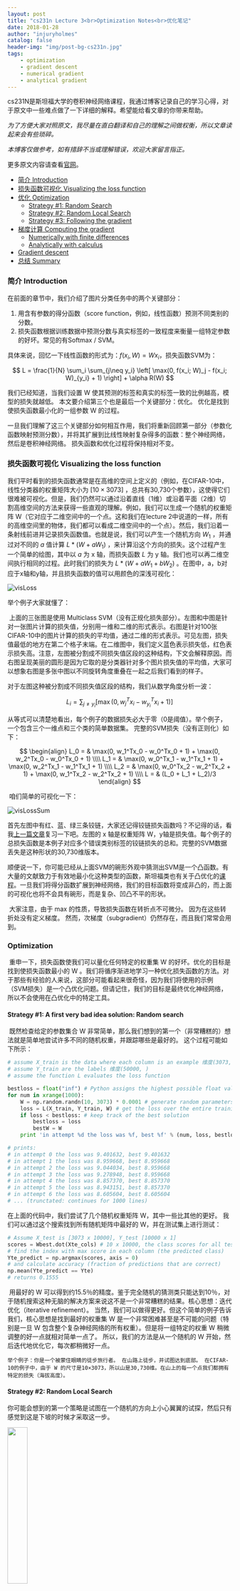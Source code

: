 ```yaml
---
layout: post
title: "cs231n Lecture 3<br>Optimization Notes<br>优化笔记"
date: 2018-01-28
author: "injuryholmes"
catalog: false
header-img: "img/post-bg-cs231n.jpg"
tags:
    - optimization
    - gradient descent
    - numerical gradient
    - analytical gradient
---
```


cs231N是斯坦福大学的卷积神经网络课程，我通过博客记录自己的学习心得，对于原文中一些难点做了一下详细的解释。希望能给看文章的你带来帮助。

*为了方便大家对照原文，我尽量在直白翻译和自己的理解之间做权衡，所以文章读起来会有些琐碎。*

*本博客仅做参考，如有措辞不当或理解错误，欢迎大家留言指正。*

更多原文内容请查看[官网](http://cs231n.github.io/optimization-1/)。

- [简介 Introduction](#intro)
- [损失函数可视化 Visualizing the loss function](#vis)
- [优化 Optimization](#optimization)
  - [Strategy #1: Random Search](#opt1)
  - [Strategy #2: Random Local Search](#opt2)
  - [Strategy #3: Following the gradient](#opt3)
- [梯度计算 Computing the gradient](#gradcompute)
  - [Numerically with finite differences](#numerical)
  - [Analytically with calculus](#analytic)
- [Gradient descent](#gd)
- [总结 Summary](#summary)

<a name='intro'></a>

### 简介 Introduction

在前面的章节中，我们介绍了图片分类任务中的两个关键部分：

1. 用含有参数的得分函数（score function，例如，线性函数）预测不同类别的分数。
2. 损失函数根据训练数据中预测分数与真实标签的一致程度来衡量一组特定参数的好坏。常见的有Softmax / SVM。

具体来说，回忆一下线性函数的形式为：$f(x_i, W) =  W x_i$，损失函数SVM为：


$$
L = \frac{1}{N} \sum_i \sum_{j\neq y_i} \left[ \max(0, f(x_i; W)_j - f(x_i; W)_{y_i} + 1) \right] + \alpha R(W)
$$


我们已经知道，当我们设置 W 使其预测的标签和真实的标签一致的比例越高，模型的损失就越低。 本文要介绍第三个也是最后一个关键部分：优化。 优化是找到使损失函数最小化的一组参数 W 的过程。

​	一旦我们理解了这三个关键部分如何相互作用，我们将重新回顾第一部分（参数化函数映射预测分数），并将其扩展到比线性映射复杂得多的函数：整个神经网络，然后是卷积神经网络。 损失函数和优化过程将保持相对不变。

<a name='vis'></a>

### 损失函数可视化 Visualizing the loss function

​	我们平时看到的损失函数通常是在高维的空间上定义的（例如，在CIFAR-10中，线性分类器的权重矩阵大小为 $[10×3073]$ ，总共有30,730个参数），这使得它们很难被可视化。但是，我们仍然可以通过沿着直线（1维）或沿着平面（2维）切割高维空间的方法来获得一些直观的理解。例如，我们可以生成一个随机的权重矩阵 W（它对应于二维空间中的一个点。这和我们在lecture 2中说道的一样，所有的高维空间里的物体，我们都可以看成二维空间中的一个点）。然后，我们沿着一条射线前进并记录损失函数值。也就是说，我们可以产生一个随机方向 $W_1$ ，并通过对不同的 $a$ 值计算 $L* (W + aW_1)$ ，来计算沿这个方向的损失。这个过程产生一个简单的绘图，其中以 $a$ 为 x 轴，而损失函数 $L$ 为 y 轴。我们也可以再二维空间执行相同的过程。此时我们的损失为 $L * (W + aW_1 + bW_2)$ 。在图中，a，b对应于x轴和y轴，并且损失函数的值可以用颜色的深浅可视化：

![visLoss](/img/in-post/2018-01-28-optimization/visLoss.png)

举个例子大家就懂了：

​	上面的三张图是使用 Multiclass SVM（没有正规化损失部分）。左图和中图是针对一张图片计算的损失值，分别用一维和二维的形式表示。右图是针对100张CIFAR-10中的图片计算的损失的平均值，通过二维的形式表示。可见左图，损失值最低的地方在第二个格子末端。在二维图中，我们定义蓝色表示损失低，红色表示损失高。注意，左图被分割成不同损失值区段的这种结构，下文会解释原因。而右图呈现美丽的圆形是因为它取的是分类器针对多个图片损失值的平均值，大家可以想象右图是多张中图以不同旋转角度重叠在一起之后我们看到的样子。

​	对于左图这种被分割成不同损失值区段的结构，我们从数学角度分析一波：


$$
L_i = \sum_{j\neq y_i} \left[ \max(0, w_j^Tx_i - w_{y_i}^Tx_i + 1) \right]
$$


​	从等式可以清楚地看出，每个例子的数据损失必大于零（0是阈值）。举个例子，一个包含三个一维点和三个类的简单数据集。 完整的SVM损失（没有正则化）如下：


$$
\begin{align}
L_0 = & \max(0, w_1^Tx_0 - w_0^Tx_0 + 1) + \max(0, w_2^Tx_0 - w_0^Tx_0 + 1) \\\\
L_1 = & \max(0, w_0^Tx_1 - w_1^Tx_1 + 1) + \max(0, w_2^Tx_1 - w_1^Tx_1 + 1) \\\\
L_2 = & \max(0, w_0^Tx_2 - w_2^Tx_2 + 1) + \max(0, w_1^Tx_2 - w_2^Tx_2 + 1) \\\\
L = & (L_0 + L_1 + L_2)/3
\end{align}
$$


​	咱们简单的可视化一下：

![visLossSum](/img/in-post/2018-01-28-optimization/visLossSum.png)

​	首先左图中有红、蓝、绿三条铰链，大家还记得铰链损失函数吗？不记得的话，看我[上一篇文章](http://injuryholmes.me/2018/01/21/linear-classification/)复习一下吧。左图的 x 轴是权重矩阵 W，y轴是损失值。每个例子的总损失函数是本例子对应多个错误类别标签的铰链损失的总和。完整的SVM数据丢失是这种形状的30,730维版本。

​	顺便说一下，你可能已经从上面SVM的碗形外观中猜测出SVM是一个凸函数。有大量的文献致力于有效地最小化这种类型的函数，斯坦福类也有关于凸优化的[课程](http://stanford.edu/~boyd/cvxbook/)。一旦我们将得分函数扩展到神经网络，我们的目标函数将变成非凸的，而上面的可视化也将不会具有碗形，而是复杂、凹凸不平的形状。

​	大家注意，由于 max 的性质，导致损失函数在转折点不可微分。 因为在这些转折处没有定义梯度。 然而，次梯度（subgradient）仍然存在，而且我们常常会用到。

<a name='optimization'></a>

### Optimization

​	重申一下，损失函数使我们可以量化任何特定的权重集 W 的好坏。优化的目标是找到使损失函数最小的 W 。我们将循序渐进地学习一种优化损失函数的方法。对于那些有经验的人来说，这部分可能看起来很奇怪，因为我们将使用的示例（SVM损失）是一个凸优化问题。但请记住，我们的目标是最终优化神经网络，所以不会使用在凸优化中的特定工具。

<a name='opt1'></a>

#### Strategy #1: A first very bad idea solution: Random search

​	既然检查给定的参数集合 W 非常简单，那么我们想到的第一个（非常糟糕的）想法就是简单地尝试许多不同的随机权重，并跟踪哪些是最好的。 这个过程可能如下所示：

```python
# assume X_train is the data where each column is an example 维度(3073, 50,000)
# assume Y_train are the labels 维度(50000, )
# assume the function L evaluates the loss function

bestloss = float("inf") # Python assigns the highest possible float value
for num in xrange(1000):
    W = np.random.randn(10, 3073) * 0.0001 # generate random parameters
    loss = L(X_train, Y_train, W) # get the loss over the entire training set
    if loss < bestloss: # keep track of the best solution
        bestloss = loss
        bestW = W
    print 'in attempt %d the loss was %f, best %f' % (num, loss, bestloss)

# prints:
# in attempt 0 the loss was 9.401632, best 9.401632
# in attempt 1 the loss was 8.959668, best 8.959668
# in attempt 2 the loss was 9.044034, best 8.959668
# in attempt 3 the loss was 9.278948, best 8.959668
# in attempt 4 the loss was 8.857370, best 8.857370
# in attempt 5 the loss was 8.943151, best 8.857370
# in attempt 6 the loss was 8.605604, best 8.605604
# ... (trunctated: continues for 1000 lines)
```

在上面的代码中，我们尝试了几个随机权重矩阵 W，其中一些比其他的更好。 我们可以通过这个搜索找到所有随机矩阵中最好的 W，并在测试集上进行测试：

```python
# Assume X_test is [3073 x 10000], Y_test [10000 x 1]
scores = Wbest.dot(Xte_cols) # 10 x 10000, the class scores for all test examples
# find the index with max score in each column (the predicted class)
Yte_predict = np.argmax(scores, axis = 0)
# and calculate accuracy (fraction of predictions that are correct)
np.mean(Yte_predict == Yte)
# returns 0.1555
```

​	用最好的 W 可以得到约15.5％的精度。鉴于完全随机的猜测类只能达到10％，对于随机搜索这种无脑的解决方案来说这不是一个非常糟糕的结果。
​	核心思想：迭代优化（iterative refinement）。 当然，我们可以做得更好。但这个简单的例子告诉我们，核心思想是找到最好的权重集 W 是一个非常困难甚至是不可能的问题（特别是一旦 W 包含整个复杂神经网络的所有权重）。但是将一组特定的权重 W 稍微调整的好一点就相对简单一点了。 所以，我们的方法是从一个随机的 W 开始，然后迭代地优化它，每次都稍微好一点。

 	举个例子：你是一个被蒙住眼睛的徒步旅行者。 在山路上徒步，并试图达到底部。 在CIFAR-10的例子中，由于 W 的尺寸是10×3073，所以山是30,730维。在山上的每一个点我们都拥有特定的损失（海拔高度）。

<a name='opt2'></a>

#### Strategy #2: Random Local Search

​	你可能会想到的第一个策略是试图在一个随机的方向上小心翼翼的试探，然后只有感觉到这是下坡的时候才采取这一步。

<img src="/img/in-post/2018-01-28-optimization/tryStep.jpg" width="30%">

具体来说，我们将从随机 W 开始，产生随机扰动 $\delta W$ 。如果 $W+\delta W$ 对应的损失较低的话，我们就执行更新。 此过程的代码如下所示：

```python
W = np.random.randn(10, 3073) * 0.001 # generate random starting W
bestloss = float("inf")
fir i in xrange(1000):
    step_size = 0.001
    Wtry = W + np.random.randn(10, 3073) * step_size
    loss = L(Xtr_cols, Ytr, Wtry)
    if loss < bestloss:
        W = Wtry
        bestloss = loss
    print 'iter %d loss is %f' % (i, bestloss)
```

​	我们同样跑1000次。该方法在测试集上实现了21.4％的准确性。 比随机强，但是仍然很浪费，计算量很大。

<a name='opt3'></a>

#### Strategy #3: Following the Gradient

​	上一个例子中，我们试图在权重空间中找到一个方向来改善我们的权重（更低的损失值）。而事实上，我们不需要随机搜索一个方向，再判断它的好坏。我们可以直接计算出最好的方向，这个方向在数学上保证是最陡峭的下降方向。这个方向将与损失函数的梯度（**gradient**）有关。好比我们爬山的时候，感觉最陡峭的方向。

​	在一维函数中，斜率是函数在任何点的瞬时变化率。梯度是函数的斜率的泛化，比如我们的 W 是高维的，所以对应的，从单个斜率变成一组斜率组成的向量。换句话说，梯度就是空间中每一个维度的斜率（slope或者derivative）组成的向量。高中学过的倒数就是一个一维函数梯度的例子。


$$
\frac{df(x)}{dx} = \lim_{h\ \to 0} \frac{f(x + h) - f(x)}{h}
$$


​	当函数采用一个数字向量而不是单一个数字的时候，我们称每一维度的倒数为偏导数（prtial derivatives），而梯度就是每个维度上的偏导数共同组成的一个向量。

<a name='gradcompute'></a>

### Computing the gradient

​	有两种计算梯度的方法，一个缓慢的，近似的但容易的方法——数值梯度（numerical gradient），以及一个快速，准确，但更容易出错的方法，需要微积分——分析梯度（analytic gradient）。 

<a name='numerical'></a>

#### Computing the gradient numerically with finite differences

​	上面给出的公式允许我们以数值方式计算梯度。 下面是一个函数，它计算函数`f`在`x`处的导数。

```python
def eval_numerical_gradient(f, x):
    """
    a native implementation of numerical gradient of f at x
    - f should be a function that takes a single argument
    - x is the point (numpy array) to evaluate the gradient at
    """
    
    fx = f(x) # evaluate function value at original point
    grad = np.zeros(x.shape)
    h = 0.00001
    
    # iterate over all indexes in x
    it = np.nditer(x, flags=['muilti_index'], op_flags=['readwrite'])
    while not it.finished:
        # evaluate function at x+h
        ix = it.multi_index
        old_value = x[ix]
        x[ix] = old_value + h # increment by h
        fxh = f(x) # evaluate f(x + h)
        x[ix] = old_value # restore to previous value (very important!)
       	
        # compute the partial derivate
        grad[ix] = (fxh - fx) / h # the slope
        it.iternext() # step to next dimention
    return grad
```

按照上面给出的梯度公式，上面的代码逐个遍历所有维度，沿该维度做一个小的变化`h`，并通过查看函数的变化来计算损失函数沿着该维度的偏导数。 变量`grad`即是完整的梯度。

​	**实际情况**。 请注意，在数学公式中，我们希望`h`趋向于零来计算梯度，但实际上通常使用非常小的值（例如在示例中看到的1e-5）就足够了。 当然，最理想的情况是，在计算机算力允许的情况下，挑选尽量小的步长。 另外，在实践中，使用中心差分公式计算数值梯度通常更好：$[f(x + h)-f(x-h)] / 2h$。 详情请参阅[维基](https://en.wikipedia.org/wiki/Numerical_differentiation)。

​	我们可以使用上面的梯度计算函数来计算给定函数任意点处的梯度。 我们来看一个例子，给定一个权重矩阵`W`，计算CIFAR-10损失函数的梯度：

```python
# to use the generic code above we want a function that takes a single argument
# (the weight in our case) so we close over X_train and Y_train

def CIFAR10_loss_fun(W):
    return L(X_train, Y_train, W)

W = np.random.rand(10, 3073) * 0.001 # random weight vector
df = eval_numerical_gradient(CIFAR_loss_fun, W) # get the gradient
```

梯度告诉我们沿着每个维度的损失函数的斜率，**它给我们描述了山谷的地形图**，我们可以用它来进行更新：

```python
loss_original = CIFAR10_loss_fun(W) # the original loss
print 'original loss: %f' % (loss_original, )

# lets see the effect of multiple step sizes
for step_size_log in [-10, -9, -8, -7, -6, -5, -4, -3, -2, -1]:
    step_size = 10 ** step_size_log
    W_new = W - step_size * df # new position in the weight space
    loss_new = CIFAR10_loss_fun(W_new)
    print 'for step size %f new loss: %f' % (step_size, loss_new)
    
# prints:
# original loss: 2.200718
# for step size 1.000000e-10 new loss: 2.200652
# for step size 1.000000e-09 new loss: 2.200057
# for step size 1.000000e-08 new loss: 2.194116
# for step size 1.000000e-07 new loss: 2.135493
# for step size 1.000000e-06 new loss: 1.647802
# for step size 1.000000e-05 new loss: 2.844355
# for step size 1.000000e-04 new loss: 25.558142
# for step size 1.000000e-03 new loss: 254.086573
# for step size 1.000000e-02 new loss: 2539.370888
# for step size 1.000000e-01 new loss: 25392.214036
```

**更新梯度方向为负**。在上面的代码中，请注意，为了计算`W_new`，我们对梯度`df`的负方向进行更新，因为我们希望我们的损失函数减少而不是增加。

**步长的影响**。梯度告诉我们函数的增长速度最快的方向（损失增加、或者减少最快的方向），但是并没有告诉我们该沿着这个方向走多远。 正如我们后面将会看到的那样，选择步长（也称 learning rate）将成为训练神经网络中最重要的（也是最令人头痛的）超参数设置之一。 在我们蒙着眼睛的寻找山丘最低点的比喻中，我们感觉到我们的脚下方的山坡向某个方向倾斜，但是我们应该采取的步长是不确定的。 如果我们谨慎地调整脚步，我们可以持续地取得非常小的进展（这相当于有一个小步幅）。 相反，我们可以选择做出一个大的，自信的步骤，试图更快地下降，但这可能没有回报。 正如上面的代码示例，在某个时刻，采取更大的步骤会导致更高的损失，因为我们`overstep`了。

​	让我们可视化步长的影响，如下图所示。

<img src="/img/in-post/2018-01-28-optimization/visStepsize.png" width="40%">

​	我们从某个特定的 W 点开始（别忘了每一个点代表某一个权重矩阵W），计算该 W 的梯度（或者说梯度的反向（减小的方向）—— 白色箭头），它告诉我们损失函数最急剧下降的方向。 小步骤可能会导致持续但缓慢的进展，我们会慢慢地往深蓝色的区域移动。 大步骤可以带来更好的进展，但风险更大。 请注意，最终，如果步长过大，我们会`overshoot`，并使损失更严重，例如，我们可能直接从浅蓝色地方跑到绿色的区域。 步长将成为我们必须仔细调整的最重要的超参数之一。

​	**效率问题**。你可能已经注意到，这种数值法计算梯度的时间复杂度是和参数（维度）的多少成线性比例。 在我们的例子中，我们总共有30730个参数，因此必须对损失函数进行30,731（origin + 30730 new）次评估，以评估梯度并仅执行单个参数更新。 这个问题只会变得更糟，因为现代的神经网络常常地拥有数千万个参数。 显然，这个策略是不可扩展的，我们需要更好的方法。

​	<a name='analytic'></a>

#### Computing the gradient analytically with Calculus

​	我们把上述计算梯度的方法叫做numerical gradient，理解起来很简单，但缺点是它是近似的（因为我们必须选择小的h值，而真正的梯度定义为当h趋向于0的极限）， 而且算力昂贵。 计算梯度的第二种方法是使用微积分（calculus）进行分析计算，这使得我们能够得出梯度的直接公式（无近似值），而且速度也非常快。 但是，与数值法计算梯度不同，`analytic gradient` 法更容易实现的代价就是更容易出错，所以在实践中，我们使用 `analytic gradient` 并将其与 `numerical gradient` 进行比较以检查实现的正确性。 这被称为梯度检查（gradient check）。

​	让我们举个svm的例子：


$$
L_i = \sum_{j\neq y_i} \left[ \max(0, w_j^Tx_i - w_{y_i}^Tx_i + \Delta) \right]
$$


我们求该函数对 $W_{y_i}$ 的倒数。我们可以得到如下的式子：


$$
\nabla_{w_{y_i}} L_i = - \left( \sum_{j\neq y_i} \mathbb{1}(w_j^Tx_i - w_{y_i}^Tx_i + \Delta > 0) \right)x_i
$$


解释一下：**

**把 $W_{y_i}$ 看做自变量，其他的都看成常量。损失函数可以看成一元一次方程，自变量的系数是 $-x_i$ （常量）**

其中 $\mathbb{1}$ 是指标函数，如果内部条件为真，则为1，否则为0。这是损失函数的max的性质导致。也就是说，我们只需要计算不符合`margin`的类（也就是那些导致损失函数增加的类）即可。同时我们也可以发现一个直观的语义学上的理解：**损失函数在正确类上的倒数（梯度）和损失的类以及该类的损失值大小有关，最后的梯度是该类和该类损失值相乘的负数。**

用山谷的例子来理解：**我们往山谷底部走的最快的路线，是往山顶走的最快的路的反方向。**这话一听上去有点脱裤子放屁，但是大家好好理解，其实这就是这个公式本身诉说的。

​	上面讲的都只是损失函数相对于正确类的梯度（也就是说我们只求了权重矩阵中$W_{y_i}$ 行的梯度）。 对于 $j≠yi$ 的其他行，梯度为：


$$
\nabla_{w_j} L_i = \mathbb{1}(w_j^Tx_i - w_{y_i}^Tx_i + \Delta > 0) x_i
$$


**同理：**

把 $W_j$ 看做自变量，其他的都看成常量。损失函数可以看成一元一次方程，自变量的系数是 $x_i$ （常量）

​	大家注意一下，之前正确类的系数是负数，而错误类的系数是正数，这是因为原函数的意义是损失函数，当然在正确类上损失应该是呈减小趋势，（直到山谷底端）；而在错误类上，损失是呈增加趋势的。我们之后要做的，就是求出整个权重矩阵的梯度之后，往负的方向前进。

有了公式，用代码实现一下就没问题了。

<a name='gd'></a>

### Gradient Descent 梯度下降

​	现在我们可以计算损失函数的梯度，重复评估梯度然后执行参数更新的过程称为梯度下降（Gradient Descent）。 它的原始版本如下：

```python
# Vanilla Gradient Descent

while True:
    weights_grad = evaluate_gradient(loss_fun, data, weights)
    weights += -step_size * weights_grad # perform parameter update
```

这个简单的 `while` 循环是所有神经网络库的核心。 还有其他的方法来执行优化（例如，LBFGS），但是梯度下降是目前为止优化神经网络损失函数最常见和最成熟的方式。 在整个课程教学中，我们会对这个循环的细节（例如更新方程的确切细节）进行一些细致的分析，但是核心思想就是梯度下降直到我们对结果满意为止。	

**Mini-batch gradient descent**。 在大规模应用（如ILSVRC挑战）中，训练数据可能具有数百万个。 因此，很容易产生低效的更新，比如，当我们计算了整个训练集的损失函数梯度，却只更新其中一个参数。 解决这个问题的一个非常普遍的方法是计算批量（batch）训练数据的梯度。 例如，在现有技术的ConvNets中，典型的批量参数包含来自整个120万训练集的256个例子。 然后使用该批次执行参数更新：

```python
# Vanilla Minibatch Gradient Descent

while True:
    data_batch = sample_training_data(data, 256) # sample 256 examples
    weights_grad = evaluate_gradient(loss_fun, data_batch, weights)
    weights += -step_size * weights_grad
```

​	我们可以这么做是因为训练数据中的例子是相关的。 我们举一个极端的例子，ILSVRC中的所有120万个图像实际上仅含有1000个独特图像（每个类别一个，重复1200次）的副本组成。 那么很明显，我们计算的所有1200个相同副本的梯度都是相同的。那我们计算所有120万个图像上的数据损失时，和我们只计算一小部分1000个的损失是一样的。在实践，数据集不会包含重复的图像，但一个小批量的梯度是一个完整的目标的梯度很好的近似。 因此，通过评估小批量梯度来执行更频繁的参数更新，在实践中可以实现更快的收敛。

​	这种情况的极端例子是小批量仅包含一个示例。这个过程被称为随机梯度下降**Stochastic Gradient Descent (SGD)**（或 on-line 梯度下降）。这是相对较少见的，因为在实践中，由于矢量化的代码优化，对于100个示例计算梯度，比对于一个示例计算100次的梯度更快。即使SGD理论上一次只用一个例子来评估梯度，但人们现在在说SGD的时候，往往默认了minibatch的使用。（即谈及 Minibatch Gradient Descent （MGD），或提到 batch gradient descent（BGD）时，也会听到人们使用术语SGD指代，但此时通常假定使用小批量）。mini-batch的大小是一个超参数，但交叉验证并不常见。它通常基于内存约束（如果有的话）或设置为某个值，例如32，64或128。我们在实践中使用2的幂，因为许多向量化的操作实现在输入大小为2的幂的情况下更快。

<a name='summary'></a>

### Summary

<img src="/img/in-post/2018-01-28-optimization/dataflow.jpeg">

数据集 `(x，y)` 是给定的。权重 `W` 从随机开始，可以改变。得分函数 `f` 计算类别的预测分数。损失函数包含两个部分：第一部分表示的是预测计算得分 `f` 和真实标签 `y` 之间的差异性。第二部分正则化损失是权重的函数。在梯度下降期间，我们计算权重的梯度，并在梯度下降期间使用它们执行参数更新。

本文小结：

- 我们将损失函数比作一个高维的爬山模型，我们蒙着眼睛，试图达到最低点。特别是，我们看到SVM函数是分段线性，整体是碗形的。
- 我们通过迭代来优化损失函数，我们从一个随机的权重 `W` 开始，一步一步地优化，直到损失最小化。
- 我们看到梯度最陡的上升方向，我们讨论了一种简单但低效的方法，用有限差分近似（即取非常小的 `h` 值进行导数操作）对其进行数值计算。
- 我们看到，参数更新需要设置步长（学习率）。如果它太低，进展是稳定的，但速度慢。如果它太高，进展会更快，但风险更大。我们将在以后的章节中更详细地探讨这种权衡。
- 我们讨论了 `numerical gradient` 和 `analytic gradient` 之间的权衡问题。`numerical gradient` 很简单，但是计算是近似的、昂贵的。`analytic gradient` 是精确的、快速的，但更容易出错，因为它需要用数学推导梯度。因此，在实践中，我们总是使用 `analytic gradient`，然后用 `numerical gradient` 执行梯度检查。
- 我们引入了 `gradient descent` 算法，迭代计算梯度并在循环执行参数更新。

预告：

本节的核心内容是计算损失函数的权重的梯度（并对其有一定的直观理解）。之后设计、训练和理解神经网络需要对梯度有感性的认识。在下一节中，我们将分析 `chain rule` （链规则），或称为 `backpropagation` （反向传播）。这将使我们能够更有效地优化各种神经网络的各式各样的损失函数，当然也包括我们的卷积神经网络。

版权声明：

- 自由转载-非商用-非衍生-保持署名（[创意共享4.0许可证](https://creativecommons.org/licenses/by-nc-nd/4.0/deed.zh)）



